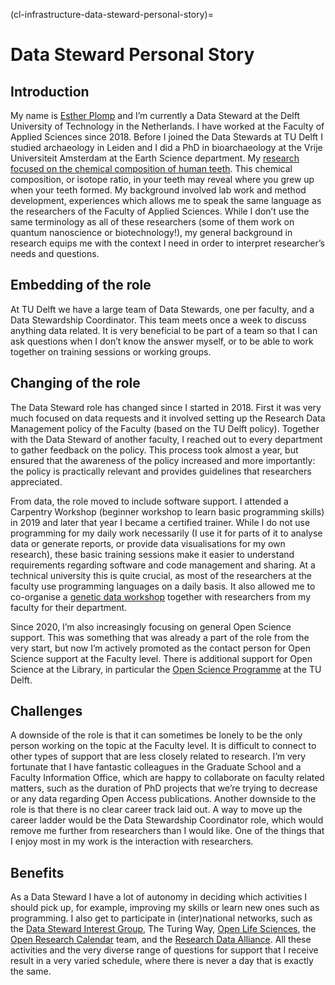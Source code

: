 (cl-infrastructure-data-steward-personal-story)=
# Data Steward Personal Story

## Introduction

My name is [Esther Plomp](https://estherplomp.github.io/) and I’m currently a Data Steward at the Delft University of Technology in the Netherlands. 
I have worked at the Faculty of Applied Sciences since 2018. 
Before I joined the Data Stewards at TU Delft I studied archaeology in Leiden and I did a PhD in bioarchaeology at the Vrije Universiteit Amsterdam at the Earth Science department. 
My [research focused on the chemical composition of human teeth](https://doi.org/10.5281/zenodo.3929551). 
This chemical composition, or isotope ratio, in your teeth may reveal where you grew up when your teeth formed. 
My background involved lab work and method development, experiences which allows me to speak the same language as the researchers of the Faculty of Applied Sciences. 
While I don’t use the same terminology as all of these researchers (some of them work on quantum nanoscience or biotechnology!), my general background in research equips me with the context I need in order to interpret researcher’s needs and questions. 

## Embedding of the role

At TU Delft we have a large team of Data Stewards, one per faculty, and a Data Stewardship Coordinator. 
This team meets once a week to discuss anything data related. 
It is very beneficial to be part of a team so that I can ask questions when I don’t know the answer myself, or to be able to work together on training sessions or working groups. 

## Changing of the role

The Data Steward role has changed since I started in 2018. 
First it was very much focused on data requests and it involved setting up the Research Data Management policy of the Faculty (based on the TU Delft policy). 
Together with the Data Steward of another faculty, I reached out to every department to gather feedback on the policy. 
This process took almost a year, but ensured that the awareness of the policy increased and more importantly: the policy is practically relevant and provides guidelines that researchers appreciated. 

From data, the role moved to include software support. 
I attended a Carpentry Workshop (beginner workshop to learn basic programming skills) in 2019 and later that year I became a certified trainer. 
While I do not use programming for my daily work necessarily (I use it for parts of it to analyse data or generate reports, or provide data visualisations for my own research), these basic training sessions make it easier to understand requirements regarding software and code management and sharing. 
At a technical university this is quite crucial, as most of the researchers at the faculty use programming languages on a daily basis. 
It also allowed me to co-organise a [genetic data workshop](https://openworking.wordpress.com/2019/06/07/tu-delfts-first-genomics-data-carpentry/) together with researchers from my faculty for their department. 

Since 2020, I’m also increasingly focusing on general Open Science support. 
This was something that was already a part of the role from the very start, but now I’m actively promoted as the contact person for Open Science support at the Faculty level. 
There is additional support for Open Science at the Library, in particular the [Open Science Programme](https://www.tudelft.nl/library/tu-delft-open-science) at the TU Delft. 

## Challenges

A downside of the role is that it can sometimes be lonely to be the only person working on the topic at the Faculty level. 
It is difficult to connect to other types of support that are less closely related to research. 
I’m very fortunate that I have fantastic colleagues in the Graduate School and a Faculty Information Office, which are happy to collaborate on faculty related matters, such as the duration of PhD projects that we’re trying to decrease or any data regarding Open Access publications. 
Another downside to the role is that there is no clear career track laid out. 
A way to move up the career ladder would be the Data Stewardship Coordinator role, which would remove me further from researchers than I would like. 
One of the things that I enjoy most in my work is the interaction with researchers. 

## Benefits

As a Data Steward I have a lot of autonomy in deciding which activities I should pick up, for example, improving my skills or learn new ones such as programming. 
I also get to participate in (inter)national networks, such as the [Data Steward Interest Group](https://www.dtls.nl/about/community/interest-groups/data-stewards-interest-group/), The Turing Way, [Open Life Sciences](https://openlifesci.org/), the [Open Research Calendar](https://openresearchcalendar.org/) team, and the [Research Data Alliance](https://www.rd-alliance.org/groups/physical-samples-and-collections-research-data-ecosystem-ig). 
All these activities and the very diverse range of questions for support that I receive result in a very varied schedule, where there is never a day that is exactly the same.


